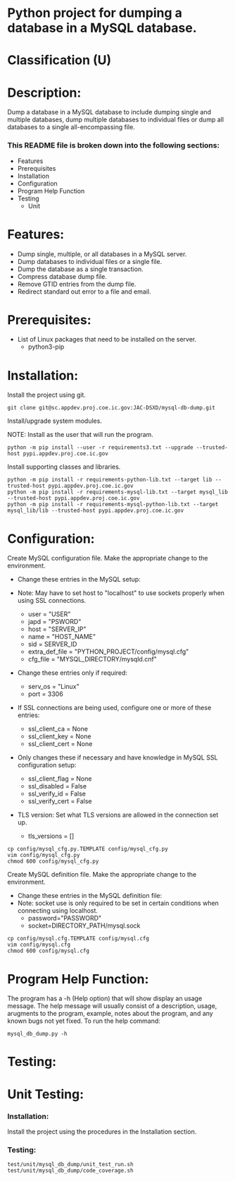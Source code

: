 # Python project for dumping a database in a MySQL database.
# Classification (U)

# Description:
  Dump a database in a MySQL database to include dumping single and multiple databases, dump multiple databases to individual files or dump all databases to a single all-encompassing file.


###  This README file is broken down into the following sections:
  * Features
  * Prerequisites
  * Installation
  * Configuration
  * Program Help Function
  * Testing
    - Unit


# Features:
  * Dump single, multiple, or all databases in a MySQL server.
  * Dump databases to individual files or a single file.
  * Dump the database as a single transaction.
  * Compress database dump file.
  * Remove GTID entries from the dump file.
  * Redirect standard out error to a file and email.


# Prerequisites:

  * List of Linux packages that need to be installed on the server.
    - python3-pip


# Installation:

Install the project using git.

```
git clone git@sc.appdev.proj.coe.ic.gov:JAC-DSXD/mysql-db-dump.git
```

Install/upgrade system modules.

NOTE: Install as the user that will run the program.

```
python -m pip install --user -r requirements3.txt --upgrade --trusted-host pypi.appdev.proj.coe.ic.gov
```


Install supporting classes and libraries.

```
python -m pip install -r requirements-python-lib.txt --target lib --trusted-host pypi.appdev.proj.coe.ic.gov
python -m pip install -r requirements-mysql-lib.txt --target mysql_lib --trusted-host pypi.appdev.proj.coe.ic.gov
python -m pip install -r requirements-mysql-python-lib.txt --target mysql_lib/lib --trusted-host pypi.appdev.proj.coe.ic.gov
```


# Configuration:

Create MySQL configuration file.
Make the appropriate change to the environment.
  * Change these entries in the MySQL setup:
  * Note:  May have to set host to "localhost" to use sockets properly when using SSL connections.
    - user = "USER"
    - japd = "PSWORD"
    - host = "SERVER_IP"
    - name = "HOST_NAME"
    - sid = SERVER_ID
    - extra_def_file = "PYTHON_PROJECT/config/mysql.cfg"
    - cfg_file = "MYSQL_DIRECTORY/mysqld.cnf"

  * Change these entries only if required:
    - serv_os = "Linux"
    - port = 3306

  * If SSL connections are being used, configure one or more of these entries:
    - ssl_client_ca = None
    - ssl_client_key = None
    - ssl_client_cert = None

  * Only changes these if necessary and have knowledge in MySQL SSL configuration setup:
    - ssl_client_flag = None
    - ssl_disabled = False
    - ssl_verify_id = False
    - ssl_verify_cert = False

  * TLS version: Set what TLS versions are allowed in the connection set up.
    - tls_versions = []

```
cp config/mysql_cfg.py.TEMPLATE config/mysql_cfg.py
vim config/mysql_cfg.py
chmod 600 config/mysql_cfg.py
```

Create MySQL definition file.
Make the appropriate change to the environment.
  * Change these entries in the MySQL definition file:
  * Note:  socket use is only required to be set in certain conditions when connecting using localhost.
    - password="PASSWORD"
    - socket=DIRECTORY_PATH/mysql.sock

```
cp config/mysql.cfg.TEMPLATE config/mysql.cfg
vim config/mysql.cfg
chmod 600 config/mysql.cfg
```


# Program Help Function:

  The program has a -h (Help option) that will show display an usage message.  The help message will usually consist of a description, usage, arugments to the program, example, notes about the program, and any known bugs not yet fixed.  To run the help command:

```
mysql_db_dump.py -h
```


# Testing:

# Unit Testing:

### Installation:

Install the project using the procedures in the Installation section.

### Testing:

```
test/unit/mysql_db_dump/unit_test_run.sh
test/unit/mysql_db_dump/code_coverage.sh
```

